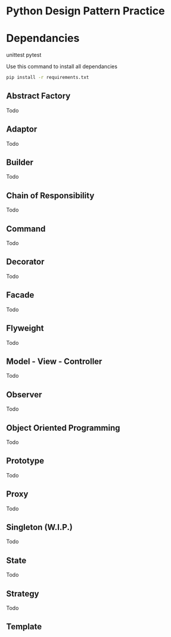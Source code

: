 Python Design Pattern Practice
====

# Dependancies
unittest
pytest

Use this command to install all dependancies
```bash
pip install -r requirements.txt
```

## Abstract Factory
Todo

## Adaptor
Todo

## Builder
Todo

## Chain of Responsibility
Todo

## Command
Todo

## Decorator
Todo

## Facade
Todo

## Flyweight
Todo

## Model - View - Controller
Todo

## Observer
Todo

## Object Oriented Programming
Todo

## Prototype
Todo

## Proxy
Todo

## Singleton (W.I.P.)
Todo

## State
Todo

## Strategy
Todo

## Template
